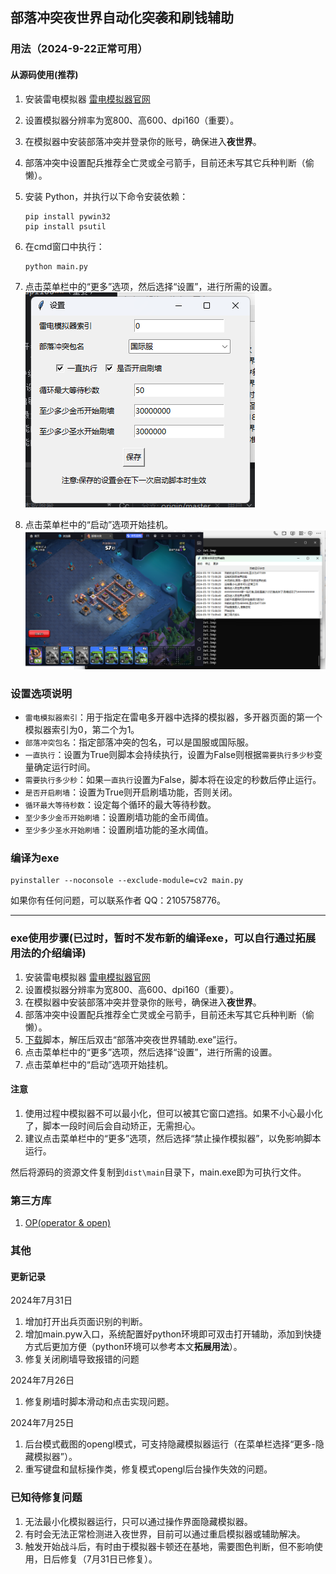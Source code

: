 ## 部落冲突夜世界自动化突袭和刷钱辅助

### 用法（**2024-9-22正常可用**）

#### 从源码使用(推荐)

1. 安装雷电模拟器 [雷电模拟器官网](https://www.ldmnq.com/)
2. 设置模拟器分辨率为宽800、高600、dpi160（重要）。
3. 在模拟器中安装部落冲突并登录你的账号，确保进入**夜世界**。
4. 部落冲突中设置配兵推荐全亡灵或全弓箭手，目前还未写其它兵种判断（偷懒）。

5. 安装 Python，并执行以下命令安装依赖：
    ```shell
    pip install pywin32
    pip install psutil
    ```
6. 在cmd窗口中执行：
   ```shell
   python main.py   
   ```
7. 点击菜单栏中的“更多”选项，然后选择“设置”，进行所需的设置。![设置界面](img/设置界面.png)
8. 点击菜单栏中的“启动”选项开始挂机。![运行界面](img/运行界面.png)

### 设置选项说明
- `雷电模拟器索引`：用于指定在雷电多开器中选择的模拟器，多开器页面的第一个模拟器索引为0，第二个为1。
- `部落冲突包名`：指定部落冲突的包名，可以是国服或国际服。
- `一直执行`：设置为True则脚本会持续执行，设置为False则根据`需要执行多少秒`变量确定运行时间。
- `需要执行多少秒`：如果`一直执行`设置为False，脚本将在设定的秒数后停止运行。
- `是否开启刷墙`：设置为True则开启刷墙功能，否则关闭。
- `循环最大等待秒数`：设定每个循环的最大等待秒数。
- `至少多少金币开始刷墙`：设置刷墙功能的金币阈值。
- `至少多少圣水开始刷墙`：设置刷墙功能的圣水阈值。

### 编译为exe
```shell
pyinstaller --noconsole --exclude-module=cv2 main.py
```

如果你有任何问题，可以联系作者 QQ：2105758776。

---

### exe使用步骤(已过时，暂时不发布新的编译exe，可以自行通过拓展用法的介绍编译)
1. 安装雷电模拟器 [雷电模拟器官网](https://www.ldmnq.com/)
2. 设置模拟器分辨率为宽800、高600、dpi160（重要）。
3. 在模拟器中安装部落冲突并登录你的账号，确保进入**夜世界**。
4. 部落冲突中设置配兵推荐全亡灵或全弓箭手，目前还未写其它兵种判断（偷懒）。
5. [下载](https://github.com/qilishidai/ClashOfClansResourceRaid/releases/tag/v2.0.2)脚本，解压后双击“部落冲突夜世界辅助.exe”运行。
6. 点击菜单栏中的“更多”选项，然后选择“设置”，进行所需的设置。
7. 点击菜单栏中的“启动”选项开始挂机。

#### 注意
1. 使用过程中模拟器不可以最小化，但可以被其它窗口遮挡。如果不小心最小化了，脚本一段时间后会自动矫正，无需担心。
2. 建议点击菜单栏中的“更多”选项，然后选择“禁止操作模拟器”，以免影响脚本运行。

然后将源码的资源文件复制到`dist\main`目录下，main.exe即为可执行文件。

### 第三方库
1. [OP(operator & open)](https://github.com/WallBreaker2/op)

### 其他

#### 更新记录

2024年7月31日
1. 增加打开出兵页面识别的判断。
2. 增加main.pyw入口，系统配置好python环境即可双击打开辅助，添加到快捷方式后更加方便（python环境可以参考本文**拓展用法**）。
3. 修复关闭刷墙导致报错的问题

2024年7月26日
1. 修复刷墙时脚本滑动和点击实现问题。

2024年7月25日
1. 后台模式截图的opengl模式，可支持隐藏模拟器运行（在菜单栏选择“更多-隐藏模拟器”）。
2. 重写键盘和鼠标操作类，修复模式opengl后台操作失效的问题。

### 已知待修复问题
1. 无法最小化模拟器运行，只可以通过操作界面隐藏模拟器。
2. 有时会无法正常检测进入夜世界，目前可以通过重启模拟器或辅助解决。
3. 触发开始战斗后，有时由于模拟器卡顿还在基地，需要图色判断，但不影响使用，日后修复（7月31日已修复）。